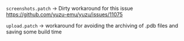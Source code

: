`screenshots.patch` -> Dirty workaround for this issue https://github.com/yuzu-emu/yuzu/issues/11075

`upload.patch` -> workaround for avoiding the archiving of .pdb files and saving some build time